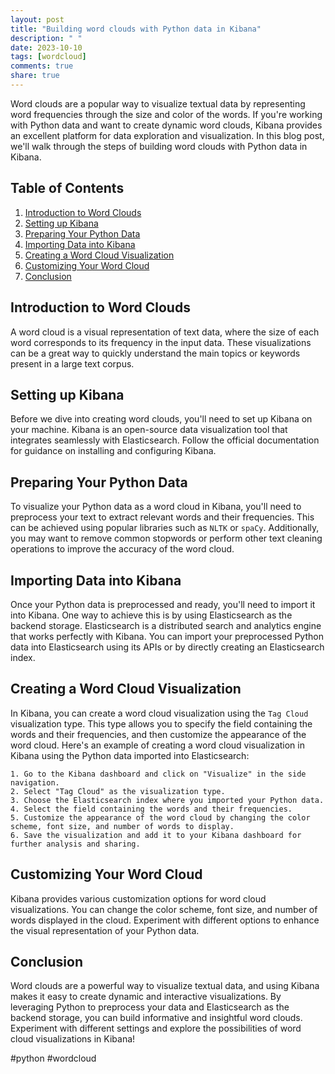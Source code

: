 ```yaml
---
layout: post
title: "Building word clouds with Python data in Kibana"
description: " "
date: 2023-10-10
tags: [wordcloud]
comments: true
share: true
---
```


Word clouds are a popular way to visualize textual data by representing word frequencies through the size and color of the words. If you're working with Python data and want to create dynamic word clouds, Kibana provides an excellent platform for data exploration and visualization. In this blog post, we'll walk through the steps of building word clouds with Python data in Kibana.

## Table of Contents
1. [Introduction to Word Clouds](#introduction-to-word-clouds)
2. [Setting up Kibana](#setting-up-kibana)
3. [Preparing Your Python Data](#preparing-your-python-data)
4. [Importing Data into Kibana](#importing-data-into-kibana)
5. [Creating a Word Cloud Visualization](#creating-a-word-cloud-visualization)
6. [Customizing Your Word Cloud](#customizing-your-word-cloud)
7. [Conclusion](#conclusion)

## Introduction to Word Clouds
A word cloud is a visual representation of text data, where the size of each word corresponds to its frequency in the input data. These visualizations can be a great way to quickly understand the main topics or keywords present in a large text corpus.

## Setting up Kibana
Before we dive into creating word clouds, you'll need to set up Kibana on your machine. Kibana is an open-source data visualization tool that integrates seamlessly with Elasticsearch. Follow the official documentation for guidance on installing and configuring Kibana.

## Preparing Your Python Data
To visualize your Python data as a word cloud in Kibana, you'll need to preprocess your text to extract relevant words and their frequencies. This can be achieved using popular libraries such as `NLTK` or `spaCy`. Additionally, you may want to remove common stopwords or perform other text cleaning operations to improve the accuracy of the word cloud.

## Importing Data into Kibana
Once your Python data is preprocessed and ready, you'll need to import it into Kibana. One way to achieve this is by using Elasticsearch as the backend storage. Elasticsearch is a distributed search and analytics engine that works perfectly with Kibana. You can import your preprocessed Python data into Elasticsearch using its APIs or by directly creating an Elasticsearch index.

## Creating a Word Cloud Visualization
In Kibana, you can create a word cloud visualization using the `Tag Cloud` visualization type. This type allows you to specify the field containing the words and their frequencies, and then customize the appearance of the word cloud. 
Here's an example of creating a word cloud visualization in Kibana using the Python data imported into Elasticsearch:

```
1. Go to the Kibana dashboard and click on "Visualize" in the side navigation.
2. Select "Tag Cloud" as the visualization type.
3. Choose the Elasticsearch index where you imported your Python data.
4. Select the field containing the words and their frequencies.
5. Customize the appearance of the word cloud by changing the color scheme, font size, and number of words to display.
6. Save the visualization and add it to your Kibana dashboard for further analysis and sharing.
```

## Customizing Your Word Cloud
Kibana provides various customization options for word cloud visualizations. You can change the color scheme, font size, and number of words displayed in the cloud. Experiment with different options to enhance the visual representation of your Python data.

## Conclusion
Word clouds are a powerful way to visualize textual data, and using Kibana makes it easy to create dynamic and interactive visualizations. By leveraging Python to preprocess your data and Elasticsearch as the backend storage, you can build informative and insightful word clouds. Experiment with different settings and explore the possibilities of word cloud visualizations in Kibana!

#python #wordcloud